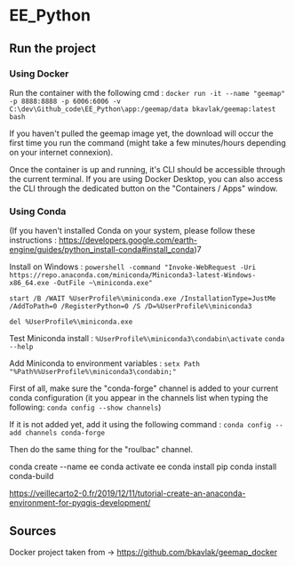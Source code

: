 # EE_Python

## Run the project

### Using Docker

Run the container with the following cmd :
```docker run -it --name "geemap" -p 8888:8888 -p 6006:6006 -v C:\dev\Github_code\EE_Python\app:/geemap/data bkavlak/geemap:latest bash```

If you haven't pulled the geemap image yet, the download will occur the first time you run the command (might take a few minutes/hours depending on your internet connexion).

Once the container is up and running, it's CLI should be accessible through the current terminal. If you are using Docker Desktop, you can also access the CLI through the dedicated button on the "Containers / Apps" window.

### Using Conda

(If you haven't installed Conda on your system, please follow these instructions : https://developers.google.com/earth-engine/guides/python_install-conda#install_conda)7

Install on Windows :
```powershell -command "Invoke-WebRequest -Uri https://repo.anaconda.com/miniconda/Miniconda3-latest-Windows-x86_64.exe -OutFile ~\miniconda.exe"```

```start /B /WAIT %UserProfile%\miniconda.exe /InstallationType=JustMe /AddToPath=0 /RegisterPython=0 /S /D=%UserProfile%\miniconda3```

```del %UserProfile%\miniconda.exe```

Test Miniconda install :
```%UserProfile%\miniconda3\condabin\activate```
```conda --help```

Add Miniconda to environment variables :
```setx Path "%Path%%UserProfile%\miniconda3\condabin;"```

First of all, make sure the "conda-forge" channel is added to your current conda configuration (it you appear in the channels list when typing the following: ```conda config --show channels```)

If it is not added yet, add it using the following command :
```conda config --add channels conda-forge```

Then do the same thing for the "roulbac" channel.

conda create --name ee
conda activate ee
conda install pip
conda install conda-build

https://veillecarto2-0.fr/2019/12/11/tutorial-create-an-anaconda-environment-for-pyqgis-development/

## Sources

Docker project taken from -> https://github.com/bkavlak/geemap_docker
